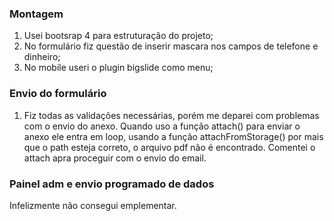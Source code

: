 ### Montagem

1. Usei bootsrap 4 para estruturação do projeto;
2. No formulário fiz questão de inserir mascara nos campos de telefone e dinheiro;
3. No mobile useri o plugin bigslide como menu;

### Envio do formulário

1. Fiz todas as validações necessárias, porém me deparei com problemas com o envio do anexo. Quando uso a função attach() para enviar o anexo ele entra em loop, usando a função attachFromStorage() por mais que o path esteja correto, o arquivo pdf não é encontrado. Comentei o attach apra proceguir com o envio do email.

### Painel adm e envio programado de dados

Infelizmente não consegui emplementar.